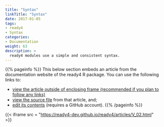 ```yaml
---
title: "Syntax"
linkTitle: "Syntax"
date: 2017-01-05
tags:
- ready4
- Syntax
categories:
- Documentation
weight: 63
description: >
  ready4 modules use a simple and consistent syntax. 
---
```


{{% pageinfo %}}
This below section embeds an article from the documentation website of the ready4 R package. You can use the following links to:

* [view the article outside of enclosing frame (recommended if you plan to follow any links)](https://ready4-dev.github.io/ready4/articles/V_02.html)
* [view the source file](https://github.com/ready4-dev/ready4/blob/main/vignettes/V_02.Rmd) from that article, and;
* [edit its contents](https://github.com/ready4-dev/ready4/edit/main/vignettes/V_02.Rmd) (requires a GitHub account).
{{% /pageinfo %}}

{{< iframe src = "https://ready4-dev.github.io/ready4/articles/V_02.html" >}}